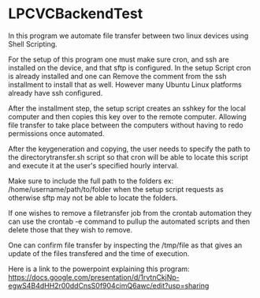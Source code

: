 # LPCVCBackendTest

In this program we automate file transfer between two linux devices using Shell Scripting.

For the setup of this program one must make sure cron, and ssh are installed on the device, and that sftp is configured. In the setup Script cron is already installed
and one can Remove the comment from the ssh installment to install that as well. However many Ubuntu Linux platforms already have ssh configured.

After the installment step, the setup script creates an sshkey for the local computer and then copies this key over to the remote computer. Allowing file transfer to
take place between the computers without having to redo permissions once automated.

After the keygeneration and copying, the user needs to specify the path to the directorytransfer.sh script so that cron will be able to locate this script and execute it
at the user's specified hourly interval.

Make sure to include the full path to the folders ex: /home/username/path/to/folder when the setup script requests as otherwise sftp may not be able to locate the folders.

If one wishes to remove a filetransfer job from the crontab automation they can use the crontab -e command to pullup the automated scripts and then delete those that they
wish to remove.

One can confirm file transfer by inspecting the /tmp/file as that gives an update of the files transfered and the time of execution.

Here is a link to the powerpoint explaining this program: https://docs.google.com/presentation/d/1rvtnCkjNp-egwS4B4dHH2r00ddCnsS0f904cimQ6awc/edit?usp=sharing
